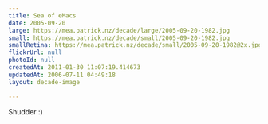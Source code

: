 ```yaml
---
title: Sea of eMacs
date: 2005-09-20
large: https://mea.patrick.nz/decade/large/2005-09-20-1982.jpg
small: https://mea.patrick.nz/decade/small/2005-09-20-1982.jpg
smallRetina: https://mea.patrick.nz/decade/small/2005-09-20-1982@2x.jpg
flickrUrl: null
photoId: null
createdAt: 2011-01-30 11:07:19.414673
updatedAt: 2006-07-11 04:49:18
layout: decade-image

---
```

Shudder :)
